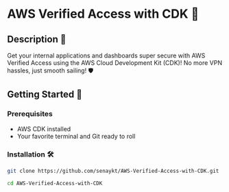 # AWS Verified Access with CDK 🚀

## Description 📝
Get your internal applications and dashboards super secure with AWS Verified Access using the AWS Cloud Development Kit (CDK)! No more VPN hassles, just smooth sailing! 🛡️

## Getting Started 🌟
### Prerequisites
- AWS CDK installed
- Your favorite terminal and Git ready to roll

### Installation 🛠️
   ```bash
   git clone https://github.com/senaykt/AWS-Verified-Access-with-CDK.git

   cd AWS-Verified-Access-with-CDK
